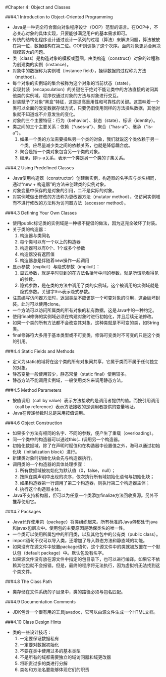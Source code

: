 #Chapter 4: Object and Classes

###4.1 Introduction to Object-Oriented Programming  
- Java是一种完全符合面向对象程序设计（OOP）范型的语言。在OOP中，不必关心对象的具体实现，只要能够满足用户的基本需求即可。  
- 传统的结构化程序设计通过设计一系列的过程（算法）来解决问题，算法被放在第一位，数据结构在第二位。OOP则调换了这个次序。面向对象更适合解决规模较大的问题。  
- 类（class）是构造对象的模板或蓝图。由类构造（construct）对象的过程称为创建类的实例（instance）。  
- 对象中的数据称为实例域（instance field），操纵数据的过程称为方法（method）。
- 每个对象的实例域的集合被称为这个对象的当前状态（state）。
- 实现封装（encapsulation）的关键在于绝对不能让类中的方法直接的访问其他类的实例域。程序仅通过对象的方法与对象进行交互。  
- 封装赋予了对象“黑盒”特征，这是提高重用性和可靠性的关键。这意味着一个类可以全面的改变数据存储方式，只要仍旧使用同样的方法操纵数据，其他对象就不知道或不介意发生的变化。  
- 对象的三个主要特征：行为（behavior）、状态（state）、标识（identity）。  
- 类之间的三个主要关系：依赖（“uses-a”）、聚合（“has-a”）、继承（“is-a”）。  
  1. 如果一个类的方法需要操纵另一个类的对象，我们就说这个类依赖于另一个类。应尽量减少类之间的依赖关系，也就是降低耦合度。  
  2. 聚合是指一个类对象包含另一个类的对象。
  3. 继承，即is-a关系，表示一个类是另一个类的子集关系。  

###4.2 Using Predefined Classes  
- Java使用构造器（constructor）创建新实例，构造器的名字应与类名相同，通过“new + 构造器”的方法来创建类的实例对象。  
- 对象变量中保存的是对象的引用，二不是实际的对象。  
- 对实例域做出修改的方法称为更改器方法（mutator method），仅访问实例域而不进行修改的方法称为访问器方法（accessor method）。  

###4.3 Defining Your Own Classes  
- 使用public标记类的实例域是一种极不提倡的做法，因为这完全破坏了封装。  
- 关于类的构造器：  
  1. 构造器与类同名  
  2. 每个类可以有一个以上的构造器  
  3. 构造器可以有0个、1个或多个参数  
  4. 构造器没有返回值  
  5. 构造器总是伴随着new操作一起调用  
- 显示参数（explicit）与隐式参数（implicit）：  
  1. 显式参数，就是平时见到的在方法名括号中间的参数，就是所谓能看得见的参数。  
  2. 隐式参数，是在类的方法中调用了类的实例域。这个被调用的实例域就是隐式参数。关键字this表示隐式参数。  
- 注意编写访问器方法时，返回类型不应该是一个可变对象的引用，这会破坏封装。此时可以使用clone。  
- 一个方法可以访问所属类的所有对象的私有数据，这是Java中的一种约定。  
- 使用final修饰的实例域必须在构建对象时进行初始化，并且后续无法修改。  
- 如果一个类的所有方法都不会改变其对象，这种类就是不可变的类，如String类。  
- final修饰符大多用于基本类型或不可变类，修饰可变类时不可变的只是这个类的引用。

###4.4 Static Fields and Methods  
- 定义为static的域将在这个类的所有对象间共享，它属于类而不属于任何独立的对象。  
- 静态变量一般使用较少，静态常量（static final）使用较多。  
- 静态方法不能调用实例域，一般使用类名来调用静态方法。

###4.5 Method Parameters  
- 按值调用（call by value）表示方法接收的是调用者提供的值。而按引用调用（call by reference）表示方法接收的是调用者提供的变量地址。  
- Java在传递参数时总是采用按值调用。

###4.6 Object Construction  
- 如果多个方法有相同的名字、不同的参数，便产生了重载（overloading）。  
- 同一个类中的构造器可以通过this(...)调用另一个构造器。  
- 初始化数据域，除了在声明时赋值和在构造器中设置值之外，海可以通过初始化块（initialization block）进行。  
- 新建类对象时初始化块会先与构造器执行。  
- 调用类的一个构造器的具体处理步骤：  
  1. 所有数据域被初始化为默认值（0，false，null）；  
  2. 按照在类声明中出现的次序，依次执行所有域初始化语句与初始化块；  
  3. 如果构造器第一行调用了第二个构造器，则执行第二个构造器主体；  
  4. 执行这个构造器主体。  
- Java不支持析构器，但可以为任意一个类添加finalize方法回收资源。另外不推荐使用它。

###4.7 Packages  
- Java允许使用包（package）将类组织起来。所有标准的Java包都处于java和javax包层次中。使用包的主要原因是确保类名的唯一性。  
- 一个类可以使用所属包中的所用类，以及其他包中的公有类（public class）。  
- import语句不仅可以导入类，还增加了导入静态方法和静态域的功能。  
- 如果没有在源文件中放置package语句，这个源文件中的类就被放置在一个默认包（default package）中。默认包没有名字。  
- 如果源文件没有放在源文件中指定的包目录下，也可以进行编译。如果它不依赖其他包就不会报错。但是，最终的程序将无法执行，因为虚拟机无法找到这个类文件。

###4.8 The Class Path  
- 类存储在文件系统的子目录中，类的路径必须与包名匹配。

###4.9 Documentation Comments  
- JDK包含一个很有用的工具javadoc，它可以由源文件生成一个HTML文档。

###4.10 Class Design Hints  
- 类的一些设计技巧：  
  1. 一定要保证数据私有  
  2. 一定要对数据初始化  
  3. 不要在类中使用过多的基本类型  
  4. 不是所有的域都需要独立的域访问器和域更改器  
  5. 将职责过多的类进行分解  
  6. 类名和方法名要能够体现它们的职责  
